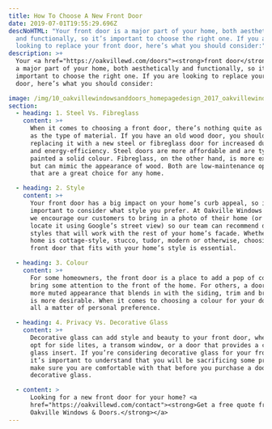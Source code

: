 ```yaml
---
title: How To Choose A New Front Door
date: 2019-07-01T19:55:29.696Z
descNoHTML: "Your front door is a major part of your home, both aesthetically
  and functionally, so it’s important to choose the right one. If you are
  looking to replace your front door, here’s what you should consider:"
description: >+
  Your <a href="https://oakvillewd.com/doors"><strong>front door</strong></a> is
  a major part of your home, both aesthetically and functionally, so it’s
  important to choose the right one. If you are looking to replace your front
  door, here’s what you should consider:

image: /img/10_oakvillewindowsanddoors_homepagedesign_2017_oakvillewindowsanddoors_homepagedesign_2017.jpg
section:
  - heading: 1. Steel Vs. Fibreglass
    content: >+
      When it comes to choosing a front door, there’s nothing quite as important
      as the type of material. If you have an old wood door, you should consider
      replacing it with a new steel or fibreglass door for increased durability
      and energy-efficiency. Steel doors are more affordable and are typically
      painted a solid colour. Fibreglass, on the other hand, is more expensive
      but can mimic the appearance of wood. Both are low-maintenance options
      that are a great choice for any home.

  - heading: 2. Style
    content: >+
      Your front door has a big impact on your home’s curb appeal, so it’s
      important to consider what style you prefer. At Oakville Windows & Doors,
      we encourage our customers to bring in a photo of their home (or we can
      locate it using Google’s street view) so our team can recommend door
      styles that will work with the rest of your home’s facade. Whether your
      home is cottage-style, stucco, tudor, modern or otherwise, choosing a
      front door that fits with your home’s style is essential.

  - heading: 3. Colour
    content: >+
      For some homeowners, the front door is a place to add a pop of colour and
      bring some attention to the front of the home. For others, a door with a
      more muted appearance that blends in with the siding, trim and brickwork
      is more desirable. When it comes to choosing a colour for your door, it is
      all a matter of personal preference.

  - heading: 4. Privacy Vs. Decorative Glass
    content: >+
      Decorative glass can add style and beauty to your front door, whether you
      opt for side lites, a transom window, or a door that provides a central
      glass insert. If you’re considering decorative glass for your front door,
      it’s important to understand that you will be sacrificing some privacy, so
      make sure you are comfortable with that before you purchase a door with
      decorative glass.

  - content: >
      Looking for a new front door for your home? <a
      href="https://oakvillewd.com/contact"><strong>Get a free quote from
      Oakville Windows & Doors.</strong></a>
---
```

